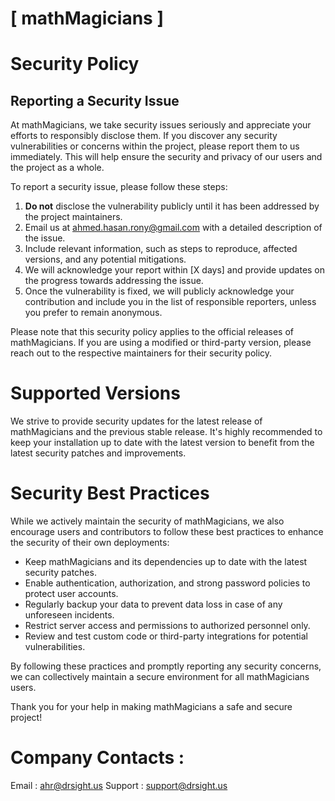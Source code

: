 # [ mathMagicians ]

# Security Policy

## Reporting a Security Issue

At mathMagicians, we take security issues seriously and appreciate your efforts to responsibly disclose them. If you discover any security vulnerabilities or concerns within the project, please report them to us immediately. This will help ensure the security and privacy of our users and the project as a whole.

To report a security issue, please follow these steps:

1. **Do not** disclose the vulnerability publicly until it has been addressed by the project maintainers.
2. Email us at [ahmed.hasan.rony@gmail.com](mailto:ahmed.hasan.rony@gmail.com) with a detailed description of the issue.
3. Include relevant information, such as steps to reproduce, affected versions, and any potential mitigations.
4. We will acknowledge your report within [X days] and provide updates on the progress towards addressing the issue.
5. Once the vulnerability is fixed, we will publicly acknowledge your contribution and include you in the list of responsible reporters, unless you prefer to remain anonymous.

Please note that this security policy applies to the official releases of mathMagicians. If you are using a modified or third-party version, please reach out to the respective maintainers for their security policy.

# Supported Versions

We strive to provide security updates for the latest release of mathMagicians and the previous stable release. It's highly recommended to keep your installation up to date with the latest version to benefit from the latest security patches and improvements.

# Security Best Practices

While we actively maintain the security of mathMagicians, we also encourage users and contributors to follow these best practices to enhance the security of their own deployments:

- Keep mathMagicians and its dependencies up to date with the latest security patches.
- Enable authentication, authorization, and strong password policies to protect user accounts.
- Regularly backup your data to prevent data loss in case of any unforeseen incidents.
- Restrict server access and permissions to authorized personnel only.
- Review and test custom code or third-party integrations for potential vulnerabilities.

By following these practices and promptly reporting any security concerns, we can collectively maintain a secure environment for all mathMagicians users.

Thank you for your help in making mathMagicians a safe and secure project!

# Company Contacts : 
Email : [ahr@drsight.us](mailto:ahr@drsight.us)
Support : [support@drsight.us](mailto:support@drsight.us)


